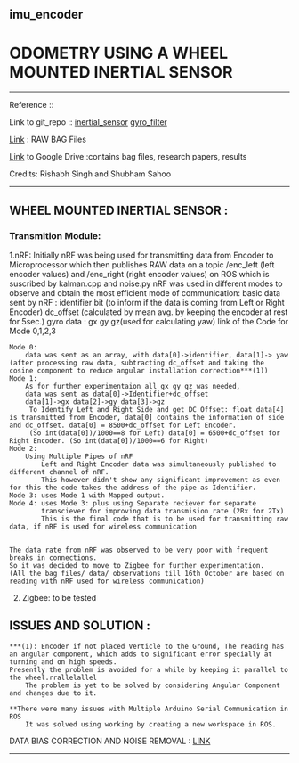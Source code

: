 ## imu_encoder
# ODOMETRY USING A WHEEL MOUNTED INERTIAL SENSOR 

_________________________________________________________________
Reference ::

Link to git_repo ::
 [inertial_sensor](https://github.com/reyanshsolis/imu_encoder.git)
 [gyro_filter](https://github.com/reyanshsolis/gyro_filter.git)

[Link](https://drive.google.com/drive/folders/1lIECSTog7db8Fpb0fIVhElLElcQSb51u) : RAW BAG Files 

[Link](https://drive.google.com/open?id=1SxP2YKimKd4hqK0ZQKdy-GLh4WCUiB7t) to Google Drive::contains bag files, research papers, results

Credits: Rishabh Singh and Shubham Sahoo
__________________________________________________________________


## WHEEL MOUNTED INERTIAL SENSOR :

### Transmition Module: 
   1.nRF: Initially nRF was being used for transmitting data from Encoder to Microprocessor which then publishes RAW data on a topic /enc_left (left encoder values) and /enc_right (right encoder values) on ROS which is suscribed by kalman.cpp and noise.py 
   nRF was used in different modes to observe and obtain the most efficient mode of communication:
	basic data sent by nRF : 
		identifier bit
		 (to inform if the data is coming from Left or Right Encoder)
		dc_offset
		 (calculated by mean avg. by keeping the encoder at  rest for 5sec.)
		gyro data : gx gy gz(used for calculating yaw)
	link of the Code for Mode 0,1,2,3 
	
	Mode 0: 
		data was sent as an array, with data[0]->identifier, data[1]-> yaw (after processing raw data, subtracting dc_offset and taking the cosine component to reduce angular installation correction***(1))
	Mode 1:
		As for further experimentaion all gx gy gz was needed,
		data was sent as data[0]->Identifier+dc_offset
		data[1]->gx data[2]->gy data[3]->gz
		 To Identify Left and Right Side and get DC Offset: float data[4] is transmitted from Encoder, data[0] contains the information of side and dc_offset. data[0] = 8500+dc_offset for Left Encoder. 
		 (So int(data[0])/1000==8 for Left) data[0] = 6500+dc_offset for Right Encoder. (So int(data[0])/1000==6 for Right)
	Mode 2:
		Using Multiple Pipes of nRF
			Left and Right Encoder data was simultaneously published to different channel of nRF.
			This however didn't show any significant improvement as even for this the code takes the address of the pipe as Identifier.
	Mode 3: uses Mode 1 with Mapped output. 
	Mode 4: uses Mode 3: plus using Separate reciever for separate
			transciever for	improving data transmision rate (2Rx for 2Tx)
			This is the final code that is to be used for transmitting raw data, if nRF is used for wireless communication


	The data rate from nRF was observed to be very poor with frequent breaks in connections.
	So it was decided to move to Zigbee for further experimentation.
	(All the bag files/ data/ observations till 16th October are based on reading with nRF used for wireless communication)	
	
   2. Zigbee: to be tested

## ISSUES AND SOLUTION : 
	
	***(1): Encoder if not placed Verticle to the Ground, The reading has an angular component, which adds to significant error specially at turning and on high speeds.
	Presently the problem is avoided for a while by keeping it parallel to the wheel.rrallelallel
		The problem is yet to be solved by considering Angular Component and changes due to it.

	**There were many issues with Multiple Arduino Serial Communication in ROS
    	It was solved using working by creating a new workspace in ROS.


DATA BIAS CORRECTION AND NOISE REMOVAL : [LINK](https://github.com/reyanshsolis/gyro_filter.git)
_________________________________________________________________

